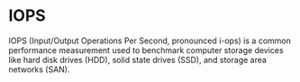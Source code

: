 # IOPS

IOPS \(Input/Output Operations Per Second, pronounced i-ops\) is a common performance measurement used to benchmark computer storage devices like hard disk drives \(HDD\), solid state drives \(SSD\), and storage area networks \(SAN\).


